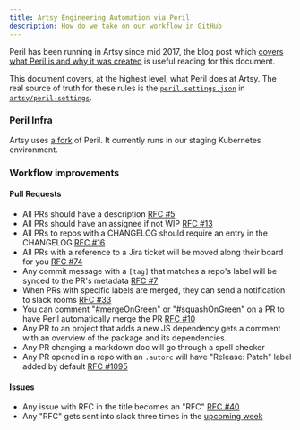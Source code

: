```yaml
---
title: Artsy Engineering Automation via Peril
description: How do we take on our workflow in GitHub
---
```


Peril has been running in Artsy since mid 2017, the blog post which [covers what Peril is and why it was
created][blog] is useful reading for this document.

This document covers, at the highest level, what Peril does at Artsy. The real source of truth for these rules is
the [`peril.settings.json`][settings] in [`artsy/peril-settings`][repo].

### Peril Infra

Artsy uses [a fork][fork] of Peril. It currently runs in our staging Kubernetes environment.

### Workflow improvements

#### Pull Requests

- All PRs should have a description [RFC #5](https://github.com/artsy/peril-settings/issues/5)
- All PRs should have an assignee if not WIP [RFC #13](https://github.com/artsy/peril-settings/issues/13)
- All PRs to repos with a CHANGELOG should require an entry in the CHANGELOG
  [RFC #16](https://github.com/artsy/peril-settings/issues/16)
- All PRs with a reference to a Jira ticket will be moved along their board for you
  [RFC #74](https://github.com/artsy/peril-settings/issues/74)
- Any commit message with a `[tag]` that matches a repo's label will be synced to the PR's metadata
  [RFC #7](https://github.com/artsy/peril-settings/issues/7)
- When PRs with specific labels are merged, they can send a notification to slack rooms
  [RFC #33](https://github.com/artsy/peril-settings/issues/33)
- You can comment "#mergeOnGreen" or "#squashOnGreen" on a PR to have Peril automatically merge the PR
  [RFC #10](https://github.com/artsy/peril-settings/issues/10)
- Any PR to an project that adds a new JS dependency gets a comment with an overview of the package and its
  dependencies.
- Any PR changing a markdown doc will go through a spell checker
- Any PR opened in a repo with an `.autorc` will have "Release: Patch" label added by default
  [RFC #1095](https://github.com/artsy/reaction/issues/1095)

#### Issues

- Any issue with RFC in the title becomes an "RFC" [RFC #40](https://github.com/artsy/peril-settings/issues/40)
- Any "RFC" gets sent into slack three times in the
  [upcoming week](https://github.com/artsy/peril-settings/pull/46)

[blog]: https://artsy.github.io/blog/2017/09/04/Introducing-Peril/
[settings]: https://github.com/artsy/peril-settings/blob/master/peril.settings.json
[repo]: https://github.com/artsy/peril-settings/
[fork]: https://github.com/artsy/peril
